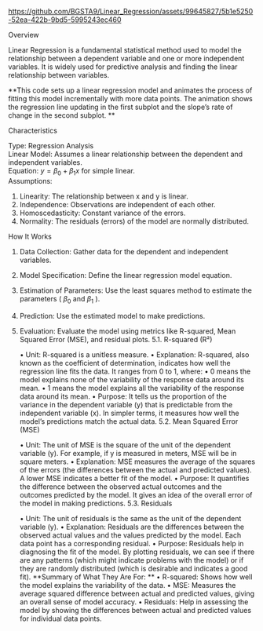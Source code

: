 https://github.com/BGSTA9/Linear_Regression/assets/99645827/5b1e5250-52ea-422b-9bd5-5995243ec460

Overview

Linear Regression is a fundamental statistical method used to model the relationship between a dependent variable and one or more independent variables. It is widely used for predictive analysis and finding the linear relationship between variables.

**This code sets up a linear regression model and animates the process of fitting this model incrementally with more data points. The animation shows the regression line updating in the first subplot and the slope’s rate of change in the second subplot.
**

Characteristics

Type: Regression Analysis\
Linear Model: Assumes a linear relationship between the dependent and independent variables.\
Equation: $y = \beta_0 + \beta_1x$  for simple linear.\
Assumptions:
1.	Linearity: The relationship between  x  and  y  is linear.
2.	Independence: Observations are independent of each other.
3.	Homoscedasticity: Constant variance of the errors.
4.	Normality: The residuals (errors) of the model are normally distributed.

How It Works

1.	Data Collection: Gather data for the dependent and independent variables.
2.	Model Specification: Define the linear regression model equation.
3.	Estimation of Parameters: Use the least squares method to estimate the parameters ( $\beta_0$  and  $\beta_1$ ).
4.	Prediction: Use the estimated model to make predictions.
5.	Evaluation: Evaluate the model using metrics like R-squared, Mean Squared Error (MSE), and residual plots.
5.1.	R-squared (R²)

	•	Unit: R-squared is a unitless measure.
	•	Explanation: R-squared, also known as the coefficient of determination, indicates how well the regression line fits the data. It ranges from 0 to 1, where:
	•	0 means the model explains none of the variability of the response data around its mean.
	•	1 means the model explains all the variability of the response data around its mean.
	•	Purpose: It tells us the proportion of the variance in the dependent variable (y) that is predictable from the independent variable (x). In simpler terms, it measures how well the model’s predictions match the actual data.
5.2.	Mean Squared Error (MSE)

	•	Unit: The unit of MSE is the square of the unit of the dependent variable (y). For example, if y is measured in meters, MSE will be in square meters.
	•	Explanation: MSE measures the average of the squares of the errors (the differences between the actual and predicted values). A lower MSE indicates a better fit of the model.
	•	Purpose: It quantifies the difference between the observed actual outcomes and the outcomes predicted by the model. It gives an idea of the overall error of the model in making predictions.
5.3.	Residuals

	•	Unit: The unit of residuals is the same as the unit of the dependent variable (y).
	•	Explanation: Residuals are the differences between the observed actual values and the values predicted by the model. Each data point has a corresponding residual.
	•	Purpose: Residuals help in diagnosing the fit of the model. By plotting residuals, we can see if there are any patterns (which might indicate problems with the model) or if they are randomly distributed (which is desirable and indicates a good fit).
**Summary of What They Are For:
**
	•	R-squared: Shows how well the model explains the variability of the data.
	•	MSE: Measures the average squared difference between actual and predicted values, giving an overall sense of model accuracy.
	•	Residuals: Help in assessing the model by showing the differences between actual and predicted values for individual data points.

